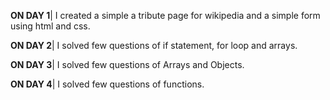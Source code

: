 **ON DAY 1**| I created a simple a tribute page for wikipedia and a simple form using html and css. 

**ON DAY 2**| I solved few questions of if statement, for loop and arrays.

**ON DAY 3**| I solved few questions of Arrays and Objects.

**ON DAY 4**| I solved few questions of functions.
